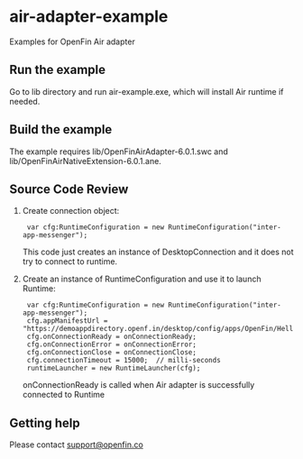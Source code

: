 # air-adapter-example
Examples for OpenFin Air adapter

## Run the example

Go to lib directory and run air-example.exe, which will install Air runtime if needed.

## Build the example

The example requires lib/OpenFinAirAdapter-6.0.1.swc and lib/OpenFinAirNativeExtension-6.0.1.ane.

## Source Code Review

1. Create connection object:

        var cfg:RuntimeConfiguration = new RuntimeConfiguration("inter-app-messenger");

    This code just creates an instance of DesktopConnection and it does not try to connect to runtime.

2. Create an instance of RuntimeConfiguration and use it to launch Runtime:

        var cfg:RuntimeConfiguration = new RuntimeConfiguration("inter-app-messenger");
        cfg.appManifestUrl = "https://demoappdirectory.openf.in/desktop/config/apps/OpenFin/HelloOpenFin/app.json";
        cfg.onConnectionReady = onConnectionReady;
        cfg.onConnectionError = onConnectionError;
        cfg.onConnectionClose = onConnectionClose;
        cfg.connectionTimeout = 15000;  // milli-seconds
        runtimeLauncher = new RuntimeLauncher(cfg);

    onConnectionReady is called when Air adapter is successfully connected to Runtime


## Getting help

Please contact support@openfin.co

    